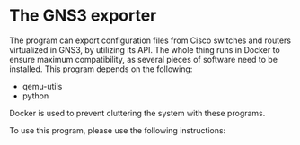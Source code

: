 # The GNS3 exporter

The program can export configuration files from Cisco switches and routers virtualized in GNS3, by utilizing its API. The whole thing runs in Docker to ensure maximum compatibility, as several pieces of software need to be installed. This program depends on the following:

- qemu-utils
- python

Docker is used to prevent cluttering the system with these programs.

To use this program, please use the following instructions:
